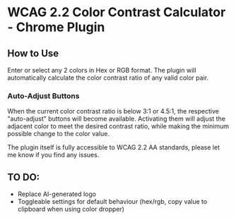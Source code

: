 # WCAG 2.2 Color Contrast Calculator - Chrome Plugin

## How to Use
Enter or select any 2 colors in Hex or RGB format. The plugin will automatically calculate the color contrast ratio of any valid color pair.

### Auto-Adjust Buttons
When the current color contrast ratio is below 3:1 or 4.5:1, the respective "auto-adjust" buttons will become available. Activating them will adjust the adjacent color to meet the desired contrast ratio, while making the minimum possible change to the color value.

The plugin itself is fully accessible to WCAG 2.2 AA standards, please let me know if you find any issues.

## TO DO:
 - Replace AI-generated logo
 - Toggleable settings for default behaviour (hex/rgb, copy value to clipboard when using color dropper)
